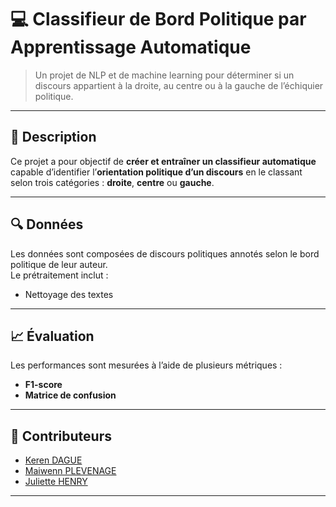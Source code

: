 # 💻 Classifieur de Bord Politique par Apprentissage Automatique

> Un projet de NLP et de machine learning pour déterminer si un discours appartient à la droite, au centre ou à la gauche de l’échiquier politique.

---

## 📝 Description

Ce projet a pour objectif de **créer et entraîner un classifieur automatique** capable d’identifier l’**orientation politique d’un discours** en le classant selon trois catégories : **droite**, **centre** ou **gauche**.  

---

## 🔍 Données

Les données sont composées de discours politiques annotés selon le bord politique de leur auteur.  
Le prétraitement inclut :

- Nettoyage des textes

---

## 📈 Évaluation

Les performances sont mesurées à l’aide de plusieurs métriques :

- **F1-score** 
- **Matrice de confusion**

---

## 👥 Contributeurs

- [Keren DAGUE](https://github.com/KerenDague)
- [Maiwenn PLEVENAGE](https://github.com/00parts)
- [Juliette HENRY](https://github.com/juliettehnr)

---
